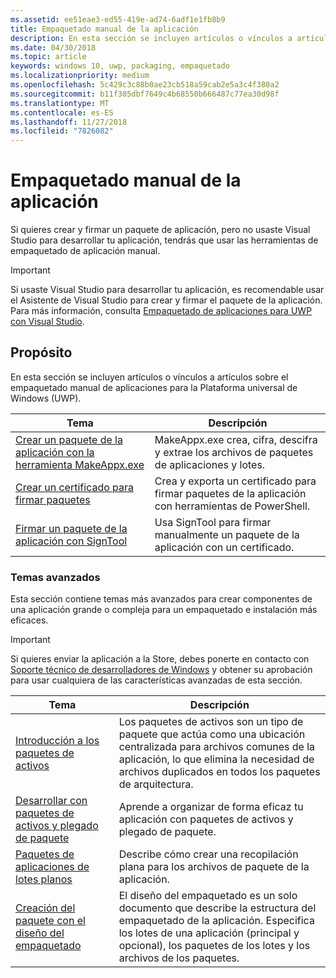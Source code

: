 ```yaml
---
ms.assetid: ee51eae3-ed55-419e-ad74-6adf1e1fb8b9
title: Empaquetado manual de la aplicación
description: En esta sección se incluyen artículos o vínculos a artículos sobre el empaquetado manual de aplicaciones para la Plataforma universal de Windows (UWP).
ms.date: 04/30/2018
ms.topic: article
keywords: windows 10, uwp, packaging, empaquetado
ms.localizationpriority: medium
ms.openlocfilehash: 5c429c3c88b0ae23cb518a59cab2e5a3c4f380a2
ms.sourcegitcommit: b11f305dbf7649c4b68550b666487c77ea30d98f
ms.translationtype: MT
ms.contentlocale: es-ES
ms.lasthandoff: 11/27/2018
ms.locfileid: "7826082"
---
```

# <a name="manual-app-packaging"></a>Empaquetado manual de la aplicación

Si quieres crear y firmar un paquete de aplicación, pero no usaste Visual Studio para desarrollar tu aplicación, tendrás que usar las herramientas de empaquetado de aplicación manual.

> [!IMPORTANT] 
> Si usaste Visual Studio para desarrollar tu aplicación, es recomendable usar el Asistente de Visual Studio para crear y firmar el paquete de la aplicación. Para más información, consulta [Empaquetado de aplicaciones para UWP con Visual Studio](https://msdn.microsoft.com/windows/uwp/packaging/packaging-uwp-apps).

## <a name="purpose"></a>Propósito

En esta sección se incluyen artículos o vínculos a artículos sobre el empaquetado manual de aplicaciones para la Plataforma universal de Windows (UWP).

| Tema | Descripción |
|-------|-------------|
| [Crear un paquete de la aplicación con la herramienta MakeAppx.exe](create-app-package-with-makeappx-tool.md) | MakeAppx.exe crea, cifra, descifra y extrae los archivos de paquetes de aplicaciones y lotes. |
| [Crear un certificado para firmar paquetes](create-certificate-package-signing.md) | Crea y exporta un certificado para firmar paquetes de la aplicación con herramientas de PowerShell. |
| [Firmar un paquete de la aplicación con SignTool](sign-app-package-using-signtool.md) | Usa SignTool para firmar manualmente un paquete de la aplicación con un certificado. |

### <a name="advanced-topics"></a>Temas avanzados

Esta sección contiene temas más avanzados para crear componentes de una aplicación grande o compleja para un empaquetado e instalación más eficaces. 

> [!IMPORTANT]
> Si quieres enviar la aplicación a la Store, debes ponerte en contacto con [Soporte técnico de desarrolladores de Windows](https://developer.microsoft.com/windows/support) y obtener su aprobación para usar cualquiera de las características avanzadas de esta sección.


| Tema | Descripción |
|-------|-------------|
| [Introducción a los paquetes de activos](asset-packages.md) | Los paquetes de activos son un tipo de paquete que actúa como una ubicación centralizada para archivos comunes de la aplicación, lo que elimina la necesidad de archivos duplicados en todos los paquetes de arquitectura. |
| [Desarrollar con paquetes de activos y plegado de paquete](package-folding.md) | Aprende a organizar de forma eficaz tu aplicación con paquetes de activos y plegado de paquete. |
| [Paquetes de aplicaciones de lotes planos](flat-bundles.md) | Describe cómo crear una recopilación plana para los archivos de paquete de la aplicación. |
| [Creación del paquete con el diseño del empaquetado](packaging-layout.md) | El diseño del empaquetado es un solo documento que describe la estructura del empaquetado de la aplicación. Especifica los lotes de una aplicación (principal y opcional), los paquetes de los lotes y los archivos de los paquetes. |
